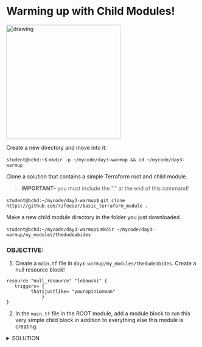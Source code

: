 # Warming up with Child Modules!

<img src="https://i.imgflip.com/7qvcap.jpg" alt="drawing" width="300"/>



Create a new directory and move into it:

`student@bchd:~$` `mkdir -p ~/mycode/day3-warmup && cd ~/mycode/day3-warmup`

Clone a solution that contains a simple Terraform root and child module.
> **IMPORTANT-** you must include the "." at the end of this command!

`student@bchd:~/mycode/day3-warmup$` `git clone https://github.com/rzfeeser/basic_terraform_module .`

Make a new child module directory in the folder you just downloaded.

`student@bchd:~/mycode/day3-warmup$` `mkdir ~/mycode/day3-warmup/my_modules/thedudeabides`

### OBJECTIVE:

1. Create a `main.tf` file in `day3-warmup/my_modules/thedudeabides`. Create a null resource block!

```hcl
resource "null_resource" "lebowski" {
   triggers= {
         thatsjustlike= "youropinionman"
             }
}
```

2. In the `main.tf` file in the ROOT module, add a module block to run this very simple child block in addition to everything else this module is creating.

<details>
<summary>SOLUTION</summary>
<br>
   
Create a .tf file inside your *thedudeabides* child module directory and place your resource block into it:

`student@bchd:~/mycode/day3-warmup$` `vim ~/mycode/day3-warmup/my_modules/thedudeabides/main.tf`

```hcl
resource "null_resource" "lebowski" {
   triggers= {
         thatsjustlike= "youropinionman"
             }
}
```

Edit your `main.tf` file in your root module and add a module block that calls it:

`student@bchd:~/mycode/day3-warmup$` `vim ~/mycode/day3-warmup/main.tf`

```hcl
# ADD AT THE END OF THE DOCUMENT

module "nullresourcemaker" {
    source = "./my_modules/thedudeabides"
}
```

Back at your command line, run your module!

`terraform init`

`terraform apply -auto-approve`

Now check the objects you made. You should have the following:

`terraform state list`

```
docker_container.simplegoservice
docker_image.simplegoservice
module.my_container.docker_container.nginx
module.my_container.docker_image.nginx
module.nullresourcemaker.null_resource.lebowski
```

</details>
